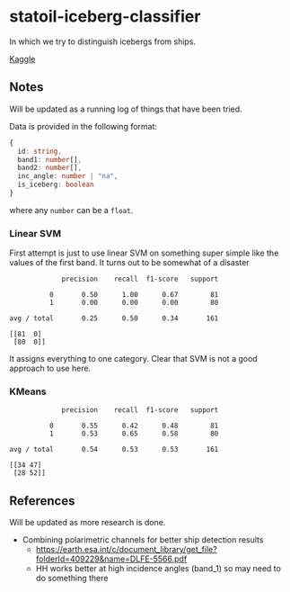 # statoil-iceberg-classifier

In which we try to distinguish icebergs from ships.

[Kaggle](https://www.kaggle.com/c/statoil-iceberg-classifier-challenge)

## Notes

Will be updated as a running log of things that have been tried.

Data is provided in the following format:

```ts
{
  id: string,
  band1: number[],
  band2: number[],
  inc_angle: number | "na",
  is_iceberg: boolean
}
```

where any `number` can be a `float`.

### Linear SVM

First attempt is just to use linear SVM on something super simple like the
values of the first band. It turns out to be somewhat of a disaster

```
             precision    recall  f1-score   support

          0       0.50      1.00      0.67        81
          1       0.00      0.00      0.00        80

avg / total       0.25      0.50      0.34       161

[[81  0]
 [80  0]]
```

It assigns everything to one category. Clear that SVM is not a good approach
to use here.

### KMeans

```
             precision    recall  f1-score   support

          0       0.55      0.42      0.48        81
          1       0.53      0.65      0.58        80

avg / total       0.54      0.53      0.53       161

[[34 47]
 [28 52]]
```

## References

Will be updated as more research is done.

* Combining polarimetric channels for better ship detection results
  * https://earth.esa.int/c/document_library/get_file?folderId=409229&name=DLFE-5566.pdf
  * HH works better at high incidence angles (band_1) so may need to do something there

